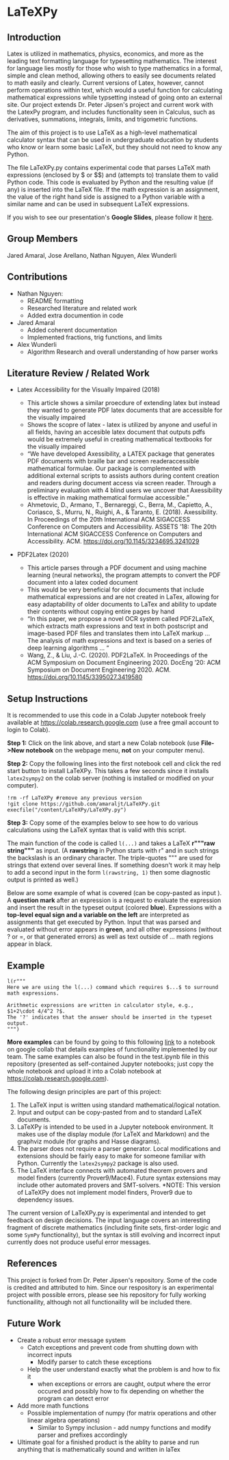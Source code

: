 # LaTeXPy

## Introduction
Latex is utilized in mathematics, physics, economics, and more as the leading text formatting language for typesetting mathematics. The interest for language lies mostly for those who wish to type mathematics in a formal, simple and clean method, allowing others to easily see documents related to math easily and clearly. Current versions of Latex, however, cannot perform operations within text, which would a useful function for calculating mathematical expressions while typsetting instead of going onto an external site. Our project extends Dr. Peter Jipsen's project and current work with the LatexPy program, and includes functionality seen in Calculus, such as derivatives, summations, integrals, limits, and trigometric functions. 

The aim of this project is to use LaTeX as a high-level mathematical calculator syntax 
that can be used in undergraduate education by students who know or learn some basic LaTeX, 
but they should not need to know any Python.

The file LaTeXPy.py contains experimental code that parses LaTeX math expressions (enclosed 
by $ or $$) and (attempts to) translate them to valid Python code. This code is evaluated by 
Python and the resulting value (if any) is inserted into the LaTeX file. If the math expression
is an assignment, the value of the right hand side is assigned to a Python variable with
a similar name and can be used in subsequent LaTeX expressions.

If you wish to see our presentation's **Google Slides**, please follow it [here](https://docs.google.com/presentation/d/1NYcR6Po-vqJWPNR_UdUPZKJZrQKUf4SI_xwPwBoXS4s/edit?usp=sharing). 

## Group Members
Jared Amaral, Jose Arellano, Nathan Nguyen, Alex Wunderli

## Contributions
- Nathan Nguyen: 
  * README formatting
  * Researched literature and related work
  * Added extra documention in code
- Jared Amaral
  * Added coherent documentation
  * Implemented fractions, trig functions, and limits
- Alex Wunderli
  * Algorithm Research and overall understanding of how parser works

## Literature Review / Related Work
* Latex Accessibility for the Visually Impaired (2018)
    - This article shows a similar proecdure of extending latex but instead they wanted to generate PDF latex documents that are accessible for the visually impaired
    - Shows the scopre of latex - latex is utilized by anyone and useful in all fields, having an accesible latex document that outputs pdfs would be extremely useful in creating mathematical textbooks for the visually impaired
    - “We have developed Axessibility, a LATEX package that generates PDF documents with braille bar and screen readeraccessible mathematical formulae. Our package is complemented with additional external scripts to assists authors during content creation and readers during document access via screen reader. Through a preliminary evaluation with 4 blind users we uncover that Axessibility is effective in making mathematical formulae accessible.”
    - Ahmetovic, D., Armano, T., Bernareggi, C., Berra, M., Capietto, A., Coriasco, S., Murru, N., Ruighi, A., & Taranto, E. (2018). Axessibility. In Proceedings of the 20th International ACM SIGACCESS Conference on Computers and Accessibility. ASSETS ’18: The 20th International ACM SIGACCESS Conference on Computers and Accessibility. ACM. https://doi.org/10.1145/3234695.3241029

* PDF2Latex (2020)
    - This article parses through a PDF document and using machine learning (neural networks), the program attempts to convert the PDF document into a latex coded document
    - This would be very beneficial for older documents that include mathematical expressions and are not created in LaTex, allowing for easy adaptability of older documents to LaTex and ability to update their contents without copying entire pages by hand
    - “In this paper, we propose a novel OCR system called PDF2LaTeX, which extracts math expressions and text in both postscript and image-based PDF files and translates them into LaTeX markup … The analysis of math expressions and text is based on a series of deep learning algorithms … “
    - Wang, Z., & Liu, J.-C. (2020). PDF2LaTeX. In Proceedings of the ACM Symposium on Document Engineering 2020. DocEng ’20: ACM Symposium on Document Engineering 2020. ACM. https://doi.org/10.1145/3395027.3419580



## Setup Instructions
It is recommended to use this code in a Colab Jupyter notebook freely available at 
https://colab.research.google.com (use a free gmail account to login to Colab).

**Step 1:** Click on the link above, and start a new Colab notebook (use **File->New notebook** on the webpage menu, **not** on your computer menu).

**Step 2:** Copy the following lines into the first notebook cell and click the red start button to install LaTeXPy. This takes a few seconds since it installs `latex2sympy2` on the colab server (nothing is installed or modified on your computer).
```
!rm -rf LaTeXPy #remove any previous version
!git clone https://github.com/amaraljt/LaTeXPy.git
execfile("/content/LaTeXPy/LaTeXPy.py")
```
**Step 3:** Copy some of the examples below to see how to do various calculations using the LaTeX syntax that is valid with this script.

The main function of the code is called `l(...)` and takes a LaTeX **r"""raw string"""** as input. (A **rawstring** in Python starts with r" and in such strings the backslash is an ordinary character. The triple-quotes """ are used for strings that extend over several lines. If something doesn't work it may help to add a second input in the form `l(rawstring, 1)` then some diagnostic output is printed as well.)

Below are some example of what is covered (can be copy-pasted as input ). A **question mark** after an expression is a request to evaluate the expression and insert the result in the typeset output (colored **blue**). Expressions with a **top-level equal sign and a variable on the left** are interpreted as assignments that get executed by Python. Input that was parsed and evaluated without error appears in **green**, and all other expressions (without ? or =, or that generated errors) as well as text outside of $...$ math regions appear in black.

## Example
```
l(r"""
Here we are using the l(...) command which requires $...$ to surround math expressions.

Arithmetic expressions are written in calculator style, e.g., $1+2\cdot 4/4^2 ?$. 
The '?' indicates that the answer should be inserted in the typeset output.
""")
```

**More examples** can be found by going to this following [link](https://colab.research.google.com/drive/1GxquIfefMr7ifbUvcZKuXEK1ulIDkb4n?usp=sharing) to a notebook on google collab that details examples of functionality implemented by our team. The same examples can also be found in the test.ipynb file in this repository (presented as self-contained Jupyter notebooks; just copy the whole notebook and upload it into a Colab notebook at https://colab.research.google.com).


The following design principles are part of this project:

1. The LaTeX input is written using standard mathematical/logical notation.
2. Input and output can be copy-pasted from and to standard LaTeX documents.
3. LaTeXPy is intended to be used in a Jupyter notebook environment. It makes use of the display module (for LaTeX and Markdown) and the graphviz module (for graphs and Hasse diagrams).
4. The parser does not require a parser generator. Local modifications and extensions should be fairly easy to make for someone familiar with Python. Currently the `latex2sympy2` package is also used.
5. The LaTeX interface connects with automated theorem provers and model finders (currently Prover9/Mace4). Future syntax extensions may include other automated provers and SMT-solvers. *NOTE: This version of LaTeXPy does not implement model finders, Prover9 due to dependency issues.

The current version of LaTeXPy.py is experimental and intended to get feedback on design decisions.
The input language covers an interesting fragment of discrete mathematics (including finite sets, first-order logic and some `SymPy` functionality), but the syntax is still evolving and incorrect input currently does not 
produce useful error messages.

## References
This project is forked from Dr. Peter Jipsen's repository. Some of the code is credited and attributed to him. Since our respository is an experimental project with possible errors, please see his repository for fully working functionaility, although not all functionaility will be included there.

## Future Work
* Create a robust error message system
    - Catch exceptions and prevent code from shutting down with incorrect inputs
       * Modify parser to catch these exceptions
    - Help the user understand exactly what the problem is and how to fix it
        * when exceptions or errors are caught, output where the error occured and possibly how to fix depending on whether the program can detect error
* Add more math functions
    - Possible implementation of numpy (for matrix operations and other linear algebra operations)
       * Similar to Sympy inclusion - add numpy functions and modify parser and prefixes accordingly 
* Ultimate goal for a finished product is the ablity to parse and run anything that is mathematically sound and written in laTex 

